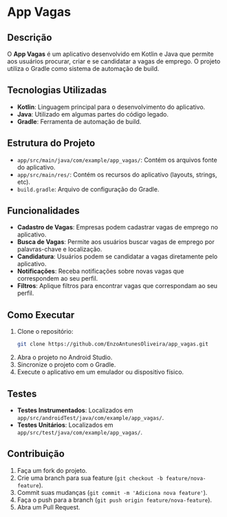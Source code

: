 # App Vagas

## Descrição
O **App Vagas** é um aplicativo desenvolvido em Kotlin e Java que permite aos usuários procurar, criar e se candidatar a vagas de emprego. O projeto utiliza o Gradle como sistema de automação de build.

## Tecnologias Utilizadas
- **Kotlin**: Linguagem principal para o desenvolvimento do aplicativo.
- **Java**: Utilizado em algumas partes do código legado.
- **Gradle**: Ferramenta de automação de build.

## Estrutura do Projeto
- `app/src/main/java/com/example/app_vagas/`: Contém os arquivos fonte do aplicativo.
- `app/src/main/res/`: Contém os recursos do aplicativo (layouts, strings, etc).
- `build.gradle`: Arquivo de configuração do Gradle.

## Funcionalidades
- **Cadastro de Vagas**: Empresas podem cadastrar vagas de emprego no aplicativo.
- **Busca de Vagas**: Permite aos usuários buscar vagas de emprego por palavras-chave e localização.
- **Candidatura**: Usuários podem se candidatar a vagas diretamente pelo aplicativo.
- **Notificações**: Receba notificações sobre novas vagas que correspondem ao seu perfil.
- **Filtros**: Aplique filtros para encontrar vagas que correspondam ao seu perfil.

## Como Executar
1. Clone o repositório:
    ```sh
    git clone https://github.com/EnzoAntunesOliveira/app_vagas.git
    ```
2. Abra o projeto no Android Studio.
3. Sincronize o projeto com o Gradle.
4. Execute o aplicativo em um emulador ou dispositivo físico.

## Testes
- **Testes Instrumentados**: Localizados em `app/src/androidTest/java/com/example/app_vagas/`.
- **Testes Unitários**: Localizados em `app/src/test/java/com/example/app_vagas/`.

## Contribuição
1. Faça um fork do projeto.
2. Crie uma branch para sua feature (`git checkout -b feature/nova-feature`).
3. Commit suas mudanças (`git commit -m 'Adiciona nova feature'`).
4. Faça o push para a branch (`git push origin feature/nova-feature`).
5. Abra um Pull Request.
